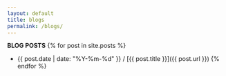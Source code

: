 ```yaml
---
layout: default
title: blogs
permalink: /blogs/
---
```


**BLOG POSTS**
{% for post in site.posts %}
 - {{ post.date | date: "%Y-%m-%d" }} / [{{ post.title }}]({{ post.url }})
{% endfor %}

<br />
<br />
<br />
<br />
